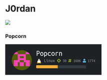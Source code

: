 # J0rdan


![](https://www.hackthebox.eu/badge/image/60355")


### Popcorn 
![](https://github.com/J00rdan/HTB/blob/master/Popcorn_1.png)
